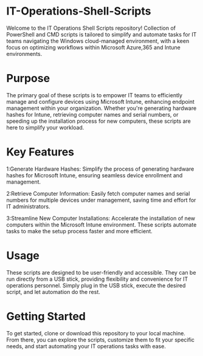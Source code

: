 # IT-Operations-Shell-Scripts

Welcome to the IT Operations Shell Scripts repository! Collection of PowerShell and CMD scripts is tailored to simplify and automate tasks for IT teams navigating the Windows cloud-managed environment, with a keen focus on optimizing workflows within Microsoft Azure,365 and Intune environments.

# Purpose

The primary goal of these scripts is to empower IT teams to efficiently manage and configure devices using Microsoft Intune, enhancing endpoint management within your organization. Whether you're generating hardware hashes for Intune, retrieving computer names and serial numbers, or speeding up the installation process for new computers, these scripts are here to simplify your workload.

# Key Features

1:Generate Hardware Hashes: Simplify the process of generating hardware hashes for Microsoft Intune, ensuring seamless device enrollment and management.

2:Retrieve Computer Information: Easily fetch computer names and serial numbers for multiple devices under management, saving time and effort for IT administrators.

3:Streamline New Computer Installations: Accelerate the installation of new computers within the Microsoft Intune environment. These scripts automate tasks to make the setup process faster and more efficient.

# Usage

These scripts are designed to be user-friendly and accessible. They can be run directly from a USB stick, providing flexibility and convenience for IT operations personnel. Simply plug in the USB stick, execute the desired script, and let automation do the rest.

# Getting Started

To get started, clone or download this repository to your local machine. From there, you can explore the scripts, customize them to fit your specific needs, and start automating your IT operations tasks with ease.
